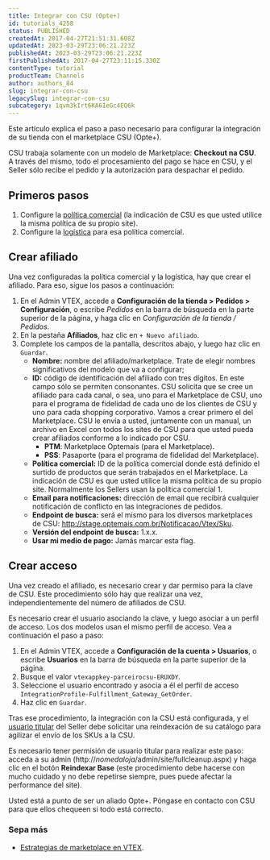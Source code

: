 ```yaml
---
title: Integrar con CSU (Opte+)
id: tutorials_4258
status: PUBLISHED
createdAt: 2017-04-27T21:51:31.608Z
updatedAt: 2023-03-29T23:06:21.223Z
publishedAt: 2023-03-29T23:06:21.223Z
firstPublishedAt: 2017-04-27T23:11:15.330Z
contentType: tutorial
productTeam: Channels
author: authors_84
slug: integrar-con-csu
legacySlug: integrar-con-csu
subcategory: 1qvm3kIrt6KA6IeGc4EQ6k
---
```


Este artículo explica el paso a paso necesario para configurar la integración de su tienda con el marketplace CSU (Opte+).

CSU trabaja solamente con un modelo de Marketplace: **Checkout na CSU**. A través del mismo, todo el procesamiento del pago se hace en CSU, y el Seller sólo recibe el pedido y la autorización para despachar el pedido.

## Primeros pasos

1. Configure la [política comercial](http://help.vtex.com/es/tutorial/politica-comercial-para-marketplace/) (la indicación de CSU es que usted utilice la misma política de su propio site).
2. Configure la [logística](http://help.vtex.com/es/tutorial/como-configurar-logistica-para-politica-comercial/) para esa política comercial.

## Crear afiliado

Una vez configuradas la política comercial y la logística, hay que crear el afiliado. Para eso, sigue los pasos a continuación:

1. En el Admin VTEX, accede a **Configuración de la tienda > Pedidos > Configuración**, o escribe *Pedidos* en la barra de búsqueda en la parte superior de la página, y haga clic en *Configuración de la tienda / Pedidos*.
2. En la pestaña **Afiliados**, haz clic en `+ Nuevo afiliado`.
3. Complete los campos de la pantalla, descritos abajo, y luego haz clic en `Guardar`.
    - **Nombre:** nombre del afiliado/marketplace. Trate de elegir nombres significativos del modelo que va a configurar;
    - **ID:** código de identificación del afiliado con tres dígitos. En este campo sólo se permiten consonantes. CSU solicita que se cree un afiliado para cada canal, o sea, uno para el Marketplace de CSU, uno para el programa de fidelidad de cada uno de los clientes de CSU y uno para cada shopping corporativo. Vamos a crear primero el del Marketplace. CSU le envía a usted, juntamente con un manual, un archivo en Excel con todos los sites de CSU para que usted pueda crear afiliados conforme a lo indicado por CSU.
        - **PTM**: Marketplace Optemais (para el Marketplace).
        - **PSS**: Pasaporte (para el programa de fidelidad del Marketplace).
    - **Política comercial:** ID de la política comercial donde está definido el surtido de productos que serán trabajados en el Marketplace. La indicación de CSU es que usted utilice la misma política de su propio site. Normalmente los Sellers usan la política comercial 1.
    - **Email para notificaciones:** dirección de email que recibirá cualquier notificación de conflicto en las integraciones de pedidos.
    - **Endpoint de busca:** será el mismo para los diversos marketplaces de CSU: http://stage.optemais.com.br/Notificacao/Vtex/Sku.
    - **Versión del endpoint de busca:** 1.x.x.
    - **Usar mi medio de pago:** Jamás marcar esta flag.

## Crear acceso

Una vez creado el afiliado, es necesario crear y dar permiso para la clave de CSU. Este procedimiento sólo hay que realizar una vez, independientemente del número de afiliados de CSU.

Es necesario crear el usuario asociando la clave, y luego asociar a un perfil de acceso. Los dos modelos usan el mismo perfil de acceso. Vea a continuación el paso a paso:

1. En el Admin VTEX, accede a **Configuración de la cuenta > Usuarios**, o escribe **Usuarios** en la barra de búsqueda en la parte superior de la página.
2. Busque el valor `vtexappkey-parceirocsu-ERUXDY`.
3. Seleccione el usuario encontrado y asocia a él el perfil de acceso `IntegrationProfile-Fulfillment_Gateway_GetOrder`.
4. Haz clic en `Guardar`.

Tras ese procedimiento, la integración con la CSU está configurada, y el [usuario titular](https://help.vtex.com/es/tutorial/what-is-the-sponsor-user--3oPr7YuIkEYqUGmEqIMSEy) del Seller debe solicitar una reindexación de su catálogo para agilizar el envío de los SKUs a la CSU.

Es necesario tener permisión de usuario titular para realizar este paso: acceda a su admin (http://_nomedaloja_/admin/site/fullcleanup.aspx) y haga clic en el botón **Reindexar Base** (este procedimiento debe hacerse con mucho cuidado y no debe repetirse siempre, pues puede afectar la performance del site).

Usted está a punto de ser un aliado Opte+. Póngase en contacto con CSU para que ellos chequeen si todo está correcto.

### Sepa más

- [Estrategias de marketplace en VTEX](https://help.vtex.com/es/tutorial/marketplace-strategies-at-vtex--tutorials_402).
